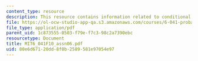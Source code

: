 ```yaml
---
content_type: resource
description: This resource contains information related to conditional expectation.
file: https://ol-ocw-studio-app-qa.s3.amazonaws.com/courses/6-041-probabilistic-systems-analysis-and-applied-probability-fall-2010/80e6d67120dd8f0b2589581e97054e97_MIT6_041F10_assn06.pdf
file_type: application/pdf
parent_uid: 1c873555-0503-f79e-f7c3-98c2a7390ebc
resourcetype: Document
title: MIT6_041F10_assn06.pdf
uid: 80e6d671-20dd-8f0b-2589-581e97054e97
---
```

